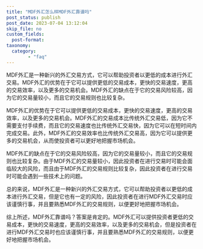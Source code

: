 ```yaml
---
title: "MDF外汇怎么样MDF外汇靠谱吗"
post_status: publish
post_date: 2023-07-04 13:12:04
skip_file: no
custom_fields: 
  post-format: 
taxonomy:
  category:
        - "faq"
---
```


MDF外汇是一种新兴的外汇交易方式，它可以帮助投资者以更低的成本进行外汇交易。MDF外汇的优势在于它可以提供更低的交易成本，更快的交易速度，更高的交易效率，以及更多的交易机会。MDF外汇的缺点在于它的交易风险较高，因为它的交易量较小，而且它的交易规则也比较复杂。

MDF外汇的优势在于它可以提供更低的交易成本，更快的交易速度，更高的交易效率，以及更多的交易机会。MDF外汇的交易成本比传统外汇交易低，因为它不需要支付手续费，而且它的交易速度也比传统外汇交易快，因为它可以在短时间内完成交易。此外，MDF外汇的交易效率也比传统外汇交易高，因为它可以提供更多的交易机会，从而使投资者可以更好地把握市场机会。

MDF外汇的缺点在于它的交易风险较高，因为它的交易量较小，而且它的交易规则也比较复杂。由于MDF外汇的交易量较小，因此投资者在进行交易时可能会面临较大的风险，而且由于MDF外汇的交易规则比较复杂，因此投资者在进行交易时可能会遇到一些技术上的问题。

总的来说，MDF外汇是一种新兴的外汇交易方式，它可以帮助投资者以更低的成本进行外汇交易，但是它也有一定的风险，因此投资者在进行MDF外汇交易时应该谨慎行事，并且要熟悉MDF外汇的交易规则，以便更好地把握市场机会。

综上所述，MDF外汇靠谱吗？答案是肯定的。MDF外汇可以提供投资者更低的交易成本，更快的交易速度，更高的交易效率，以及更多的交易机会，但是投资者在进行MDF外汇交易时也应该谨慎行事，并且要熟悉MDF外汇的交易规则，以便更好地把握市场机会。
